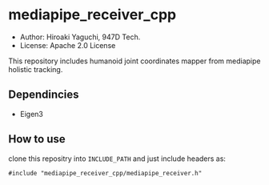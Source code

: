# mediapipe_receiver_cpp

- Author: Hiroaki Yaguchi, 947D Tech.
- License: Apache 2.0 License

This repository includes humanoid joint coordinates mapper
from mediapipe holistic tracking.

## Dependincies

- Eigen3

## How to use

clone this repositry into `INCLUDE_PATH` and just include headers as:

```
#include "mediapipe_receiver_cpp/mediapipe_receiver.h"
```
